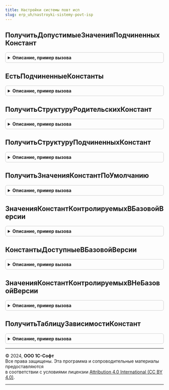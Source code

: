 ```yaml
---
title: Настройки системы повт исп
slug: erp_uh/nastroyki-sistemy-povt-isp
---
```



## ПолучитьДопустимыеЗначенияПодчиненныхКонстант
<details style="margin: 1em 0; padding: 0.5em; border: 1px solid #ccc; border-radius: 6px;">

<summary style="font-weight: bold; cursor: pointer;">Описание, пример вызова</summary>

```bsl

// Возвращает структуру, описывающую "подчиненные" константы для указанной "родительской" константы.
//
//	Параметры:
//		ИмяРодительскойКонстанты 	  - Строка - имя константы как оно задано в конфигураторе
//		ЗначениеРодительскойКонстанты - Произвольный - значение константы.
//
//	Возвращаемое значение:
//		Структура
//			Ключ 	 - имя подчиненной константы
//			Значение - значение подчиненной константы, соответствующее значению родительской константы.
//
Функция ПолучитьДопустимыеЗначенияПодчиненныхКонстант(ИмяРодительскойКонстанты, ЗначениеРодительскойКонстанты) Экспорт
```

Пример вызова
```bsl
Результат = НастройкиСистемыПовтИсп.ПолучитьДопустимыеЗначенияПодчиненныхКонстант(ИмяРодительскойКонстанты, ЗначениеРодительскойКонстанты) 
```
</details>

## ЕстьПодчиненныеКонстанты
<details style="margin: 1em 0; padding: 0.5em; border: 1px solid #ccc; border-radius: 6px;">

<summary style="font-weight: bold; cursor: pointer;">Описание, пример вызова</summary>

```bsl

// Возвращает признак наличия у константы "подчиненных" констант.
//
//	Параметры:
//		ИмяРодительскойКонстанты 	  - Строка - имя константы как оно задано в конфигураторе
//		ЗначениеРодительскойКонстанты - Произвольный - значение константы.
//
//	Возвращаемое значение:
//		Булево - если Истина, то у константы есть "подчиненные" ей константы.
//
Функция ЕстьПодчиненныеКонстанты(ИмяРодительскойКонстанты, ЗначениеРодительскойКонстанты) Экспорт
```

Пример вызова
```bsl
Результат = НастройкиСистемыПовтИсп.ЕстьПодчиненныеКонстанты(ИмяРодительскойКонстанты, ЗначениеРодительскойКонстанты) 
```
</details>

## ПолучитьСтруктуруРодительскихКонстант
<details style="margin: 1em 0; padding: 0.5em; border: 1px solid #ccc; border-radius: 6px;">

<summary style="font-weight: bold; cursor: pointer;">Описание, пример вызова</summary>

```bsl

// Возвращает структуру, описывающую "родительские" константы для указанных "подчиненных" констант.
//
//	Параметры:
//		СтруктураПодчиненныхКонстант - Структура - имена подчиненных констант.
//
//	Возвращаемое значение:
//		Структура
//			Ключ - имя родительской константы.
//
Функция ПолучитьСтруктуруРодительскихКонстант(СтруктураПодчиненныхКонстант) Экспорт
```

Пример вызова
```bsl
Результат = НастройкиСистемыПовтИсп.ПолучитьСтруктуруРодительскихКонстант(СтруктураПодчиненныхКонстант) 
```
</details>

## ПолучитьСтруктуруПодчиненныхКонстант
<details style="margin: 1em 0; padding: 0.5em; border: 1px solid #ccc; border-radius: 6px;">

<summary style="font-weight: bold; cursor: pointer;">Описание, пример вызова</summary>

```bsl

// Возвращает структуру, описывающую "подчиненные" константы для указанной "родительской" константы.
//
//	Параметры:
//		ИмяРодительскойКонстанты - Структура - имя родительской константы.
//
//	Возвращаемое значение:
//		Структура
//			Ключ - имя подчиненной константы.
//
Функция ПолучитьСтруктуруПодчиненныхКонстант(ИмяРодительскойКонстанты) Экспорт
```

Пример вызова
```bsl
Результат = НастройкиСистемыПовтИсп.ПолучитьСтруктуруПодчиненныхКонстант(ИмяРодительскойКонстанты) 
```
</details>

## ПолучитьЗначенияКонстантПоУмолчанию
<details style="margin: 1em 0; padding: 0.5em; border: 1px solid #ccc; border-radius: 6px;">

<summary style="font-weight: bold; cursor: pointer;">Описание, пример вызова</summary>

```bsl

// Возвращает значения констант в новой ИБ по умолчанию.
//
//	Возвращаемое значение:
//		Структура
//			Ключ - имя константы.
Функция ПолучитьЗначенияКонстантПоУмолчанию() Экспорт
```

Пример вызова
```bsl
Результат = НастройкиСистемыПовтИсп.ПолучитьЗначенияКонстантПоУмолчанию() 
```
</details>

## ЗначенияКонстантКонтролируемыхВБазовойВерсии
<details style="margin: 1em 0; padding: 0.5em; border: 1px solid #ccc; border-radius: 6px;">

<summary style="font-weight: bold; cursor: pointer;">Описание, пример вызова</summary>

```bsl

// Возвращает значения констант контролируемых в базовой версии.
//
//	Возвращаемое значение:
//		Структура
//			Ключ - имя константы.
Функция ЗначенияКонстантКонтролируемыхВБазовойВерсии() Экспорт
```

Пример вызова
```bsl
Результат = НастройкиСистемыПовтИсп.ЗначенияКонстантКонтролируемыхВБазовойВерсии() 
```
</details>

## КонстантыДоступныеВБазовойВерсии
<details style="margin: 1em 0; padding: 0.5em; border: 1px solid #ccc; border-radius: 6px;">

<summary style="font-weight: bold; cursor: pointer;">Описание, пример вызова</summary>

```bsl

// Возвращает список констант, которые доступны для изменения в базовой версии.
//
//	Возвращаемое значение:
//		Структура
//			Ключ - имя константы.
Функция КонстантыДоступныеВБазовойВерсии() Экспорт
```

Пример вызова
```bsl
Результат = НастройкиСистемыПовтИсп.КонстантыДоступныеВБазовойВерсии() 
```
</details>

## ЗначенияКонстантКонтролируемыхВНеБазовойВерсии
<details style="margin: 1em 0; padding: 0.5em; border: 1px solid #ccc; border-radius: 6px;">

<summary style="font-weight: bold; cursor: pointer;">Описание, пример вызова</summary>

```bsl

// Возвращает значения констант контролируемых в НЕ базовой версии.
//
//	Возвращаемое значение:
//		Структура
//			Ключ - имя подчиненной константы.
Функция ЗначенияКонстантКонтролируемыхВНеБазовойВерсии() Экспорт
```

Пример вызова
```bsl
Результат = НастройкиСистемыПовтИсп.ЗначенияКонстантКонтролируемыхВНеБазовойВерсии() 
```
</details>

## ПолучитьТаблицуЗависимостиКонстант
<details style="margin: 1em 0; padding: 0.5em; border: 1px solid #ccc; border-radius: 6px;">

<summary style="font-weight: bold; cursor: pointer;">Описание, пример вызова</summary>

```bsl

// Возвращает таблицу, описывающую зависимость констант в конфигурации.
// Каждая строка таблицы означает:
// для родительской константы со значением Х допустимо только значение Y для подчиненной константы.
//
// Возвращаемое значение:
//	см. НастройкиСистемы.ИнициализироватьТаблицуЗначенийКонстант
//
Функция ПолучитьТаблицуЗависимостиКонстант() Экспорт
```

Пример вызова
```bsl
Результат = НастройкиСистемыПовтИсп.ПолучитьТаблицуЗависимостиКонстант() 
```
</details>

---

© 2024, **ООО 1С-Софт**  
Все права защищены. Эта программа и сопроводительные материалы предоставляются  
в соответствии с условиями лицензии [Attribution 4.0 International (CC BY 4.0)](https://creativecommons.org/licenses/by/4.0/legalcode).

---
